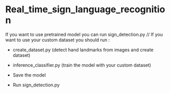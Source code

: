 # Real_time_sign_language_recognition

If you want to use pretrained model you can run sign_detection.py //
If you want to use your custom dataset you should run :


- create_dataset.py (detect hand landmarks from images and create dataset)

- inference_classifier.py (train the model with your custom dataset)

- Save the model 

- Run sign_detection.py
